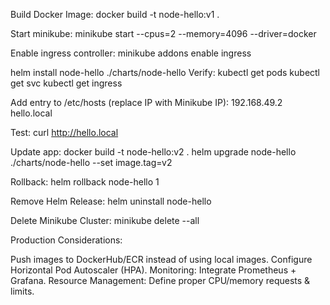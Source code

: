 Build Docker Image:
 docker build -t node-hello:v1 .

Start minikube:
 minikube start --cpus=2 --memory=4096 --driver=docker

Enable ingress controller: 
minikube addons enable ingress

helm install node-hello ./charts/node-hello
Verify:
kubectl get pods
kubectl get svc
kubectl get ingress

Add entry to /etc/hosts (replace IP with Minikube IP):
192.168.49.2 hello.local

Test:
curl http://hello.local

Update app:
docker build -t node-hello:v2 .
helm upgrade node-hello ./charts/node-hello --set image.tag=v2

Rollback:
helm rollback node-hello 1

Remove Helm Release:
helm uninstall node-hello

Delete Minikube Cluster:
minikube delete --all


Production Considerations:

Push images to DockerHub/ECR instead of using local images.
Configure Horizontal Pod Autoscaler (HPA).
Monitoring: Integrate Prometheus + Grafana.
Resource Management: Define proper CPU/memory requests & limits.
